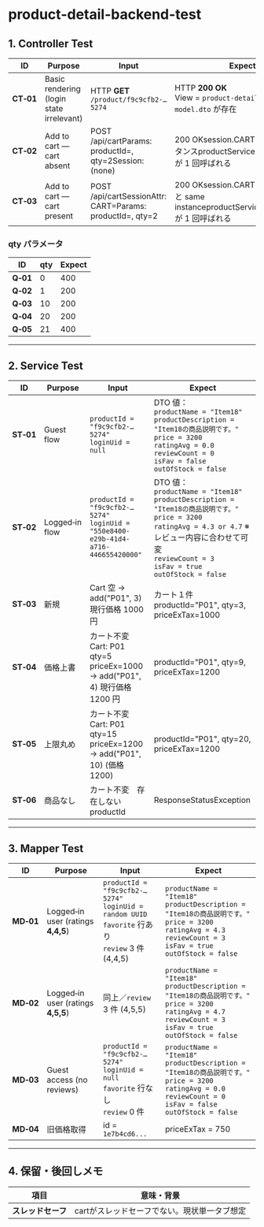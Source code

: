# product-detail-backend-test

## 1. Controller Test
| ID | Purpose | Input | Expect |
|----|---------|-------|--------|
| **CT‑01** | Basic rendering (login state irrelevant) | HTTP **GET** `/product/f9c9cfb2-…5274` | HTTP **200 OK**<br>View = `product-detail`<br>`model.dto` が存在 |
| **CT‑02** | Add to cart — cart absent | POST /api/cartParams: productId=<UUID>, qty=2Session: (none) | 200 OKsession.CART は Cart インスタンスproductService.addToCart() が 1 回呼ばれる |
| **CT‑03** | Add to cart — cart present | POST /api/cartSessionAttr: CART=<Cart>Params: productId=<UUID>, qty=2 | 200 OKsession.CART は渡した Cart と same instanceproductService.addToCart() が 1 回呼ばれる |

### qty パラメータ
| ID | qty | Expect |
|----|-----|--------|
| **Q‑01** | 0  | 400 |
| **Q‑02** | 1  | 200 |
| **Q‑03** | 10 | 200 |
| **Q‑04** | 20 | 200 |
| **Q‑05** | 21 | 400 |

---

## 2. Service Test 

| ID | Purpose | Input | Expect |
|----|---------|-------|--------|
| **ST‑01** | Guest flow | `productId = "f9c9cfb2-…5274"`<br>`loginUid = null` | DTO 値：<br>`productName = "Item18"`<br>`productDescription = "Item18の商品説明です。"`<br>`price = 3200`<br>`ratingAvg = 0.0`<br>`reviewCount = 0`<br>`isFav = false`<br>`outOfStock = false` |
| **ST‑02** | Logged‑in flow | `productId = "f9c9cfb2-…5274"`<br>`loginUid = "550e8400-e29b-41d4-a716-446655420000"` | DTO 値：<br>`productName = "Item18"`<br>`productDescription = "Item18の商品説明です。"`<br>`price = 3200`<br>`ratingAvg = 4.3 or 4.7` ※レビュー内容に合わせて可変<br>`reviewCount = 3`<br>`isFav = true`<br>`outOfStock = false` |
| **ST‑03** | 新規 | Cart 空 → add("P01", 3) 現行価格 1000 円 |カート１件 productId="P01", qty=3, priceExTax=1000 |
| **ST‑04** | 価格上書 |カート不変 Cart: P01 qty=5 priceEx=1000 → add("P01", 4) 現行価格 1200 円| productId="P01", qty=9, priceExTax=1200 |
| **ST‑05** | 上限丸め | カート不変　Cart: P01 qty=15 priceEx=1200 → add("P01", 10) (価格 1200)| productId="P01", qty=20, priceExTax=1200 |
| **ST‑06** | 商品なし | カート不変　存在しないproductId　| ResponseStatusException |

---

## 3. Mapper Test

| ID | Purpose | Input | Expect |
|----|---------|-------|--------|
| **MD‑01** | Logged‑in user (ratings **4,4,5**) | `productId = "f9c9cfb2-…5274"`<br>`loginUid = random UUID`<br>`favorite` 行あり<br>`review` 3 件 (4,4,5) | `productName = "Item18"`<br>`productDescription = "Item18の商品説明です。"`<br>`price = 3200`<br>`ratingAvg = 4.3`<br>`reviewCount = 3`<br>`isFav = true`<br>`outOfStock = false` |
| **MD‑02** | Logged‑in user (ratings **4,5,5**) | 同上／`review` 3 件 (4,5,5) | `productName = "Item18"`<br>`productDescription = "Item18の商品説明です。"`<br>`price = 3200`<br>`ratingAvg = 4.7`<br>`reviewCount = 3`<br>`isFav = true`<br>`outOfStock = false` |
| **MD‑03** | Guest access (no reviews) | `productId = "f9c9cfb2-…5274"`<br>`loginUid = null`<br>`favorite` 行なし<br>`review` 0 件 | `productName = "Item18"`<br>`productDescription = "Item18の商品説明です。"`<br>`price = 3200`<br>`ratingAvg = 0.0`<br>`reviewCount = 0`<br>`isFav = false`<br>`outOfStock = false` |
| **MD‑04** | 旧価格取得 | id = `1e7b4cd6...` | priceExTax = 750 |

---


## 4. 保留・後回しメモ 

| 項目 | 意味・背景 | 
|------|-----------|
| **スレッドセーフ** | cartがスレッドセーフでない。現状単一タブ想定 | 


